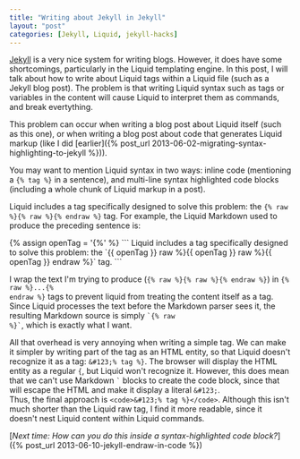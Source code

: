```yaml
---
title: "Writing about Jekyll in Jekyll"
layout: "post"
categories: [Jekyll, Liquid, jekyll-hacks]
---
```


[Jekyll](http://jekyllrb.com) is a very nice system for writing blogs.  However, it does have some shortcomings, particularly in the Liquid templating engine.  In this post, I will talk about how to write about Liquid tags within a Liquid file (such as a Jekyll blog post).  The problem is that writing Liquid syntax such as tags or variables in the content will cause Liquid to interpret them as commands, and break evertything.

This problem can occur when writing a blog post about Liquid itself (such as this one), or when writing a blog post about code that generates Liquid markup (like I did [earlier]({% post_url 2013-06-02-migrating-syntax-highlighting-to-jekyll %})).

You may want to mention Liquid syntax in two ways: inline code (mentioning a <code>&#123;% tag %}</code> in a sentence), and multi-line syntax highlighted code blocks (including a whole chunk of Liquid markup in a post).

Liquid includes a tag specifically designed to solve this problem: the `{% raw %}{% raw %}{% endraw %}` tag.  For example, the Liquid Markdown used to produce the preceding sentence is:

<div class="jekyll"></div>
{% assign openTag = '{%' %}
```
Liquid includes a tag specifically designed to solve this problem: 
the `{{ openTag }} raw %}{{ openTag }} raw %}{{ openTag }} endraw %}` tag.
```

I wrap the text I'm trying to produce (`{% raw %}{% raw %}{% endraw %}`) in <code>&#123;% raw %}...&#123;% endraw %}</code> tags to prevent liquid from treating the content itself as a tag.  Since Liquid processes the text before the Markdown parser sees it, the resulting Markdown source is simply <code>&#96;&#123;% raw %}&#96;</code>, which is exactly what I want.

All that overhead is very annoying when writing a simple tag.  We can make it simpler by writing part of the tag as an HTML entity, so that Liquid doesn't recognize it as a tag: `&#123;% tag %}`.  The browser will display the HTML entity as a regular `{`, but Liquid won't recognize it.  However, this does mean that we can't use Markdown <code>&#96;</code> blocks to create the code block, since that will escape the HTML and make it display a literal `&#123;`.  
Thus, the final approach is `<code>&#123;% tag %}</code>`.  Although this isn't much shorter than the Liquid raw tag, I find it more readable, since it doesn't nest Liquid content within Liquid commands.

[_Next time: How can you do this inside a syntax-highlighted code block?_]({% post_url 2013-06-10-jekyll-endraw-in-code %})